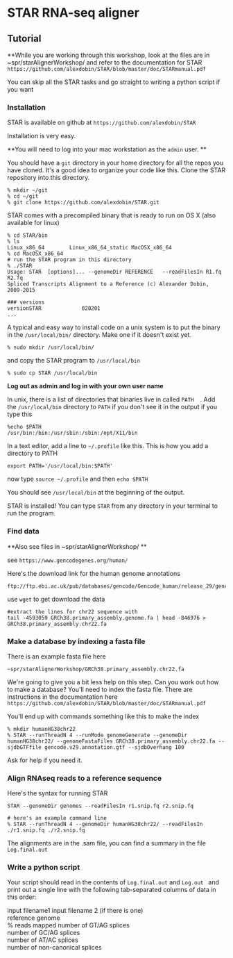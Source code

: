 # STAR RNA-seq aligner



## Tutorial

**While you are working through this workshop, look at the files are in ~spr/starAlignerWorkshop/ and refer to the documentation for STAR `https://github.com/alexdobin/STAR/blob/master/doc/STARmanual.pdf` 

You can skip all the STAR tasks and go straight to writing a python script if you want

### Installation

STAR is available on github at `https://github.com/alexdobin/STAR`

Installation is very easy.

**You will need to log into your mac workstation as the `admin` user. **

You should have a `git` directory in your home directory for all the repos you have cloned. It's a good idea to organize your code like this. Clone the STAR repository into this directory.

```
% mkdir ~/git
% cd ~/git
% git clone https://github.com/alexdobin/STAR.git

```

STAR comes with a precompiled binary that is ready to run on OS X (also available for linux)

```
% cd STAR/bin
% ls
Linux_x86_64		Linux_x86_64_static	MacOSX_x86_64
% cd MacOSX_x86_64
# run the STAR program in this directory
% ./STAR    
Usage: STAR  [options]... --genomeDir REFERENCE   --readFilesIn R1.fq R2.fq
Spliced Transcripts Alignment to a Reference (c) Alexander Dobin, 2009-2015

### versions
versionSTAR             020201
...
```

A typical and easy way to install code on a unix system is to put the binary in the `/usr/local/bin/` directory. Make one if it doesn't exist yet.

```
% sudo mkdir /usr/local/bin/
```

and copy the STAR program to `/usr/local/bin`

```
% sudo cp STAR /usr/local/bin
```

**Log out as admin and log in with your own user name**

In unix, there is a list of directories that binaries live in called `PATH	`. Add the `/usr/local/bin`  directory to `PATH` if you don't see it in the output if you type this

```
%echo $PATH
/usr/bin:/bin:/usr/sbin:/sbin:/opt/X11/bin
```

In a text editor, add a line to `~/.profile` like this. This is how you add a directory to PATH

```
export PATH='/usr/local/bin:$PATH'
```

now type `source ~/.profile` and then `echo $PATH`

You should see `/usr/local/bin` at the beginning of the output.

STAR is installed! You can type `STAR` from any directory in your terminal to run the program.

### Find data

**Also see files in ~spr/starAlignerWorkshop/ **

see `https://www.gencodegenes.org/human/`

Here's the download link for the human genome annotations

```
ftp://ftp.ebi.ac.uk/pub/databases/gencode/Gencode_human/release_29/gencode.v29.annotation.gtf.gz
```

use `wget` to get download the data

```
#extract the lines for chr22 sequence with 
tail -4593059 GRCh38.primary_assembly.genome.fa | head -846976 > GRCh38.primary_assembly.chr22.fa
```



### Make a database by indexing a fasta file

There is an example fasta file here

`~spr/starAlignerWorkshop/GRCh38.primary_assembly.chr22.fa`

We're going to give you a bit less help on this step. Can you work out how to make a database? You'll need to index the fasta file. There are instructions in the documentation here `https://github.com/alexdobin/STAR/blob/master/doc/STARmanual.pdf`

You'll end up with commands something like this to make the index 

```
% mkdir humanHG38chr22
% STAR --runThreadN 4 --runMode genomeGenerate --genomeDir humanHG38chr22/ --genomeFastaFiles GRCh38.primary_assembly.chr22.fa --sjdbGTFfile gencode.v29.annotation.gtf --sjdbOverhang 100 
```

Ask for help if you need it.

### Align RNAseq reads to a reference sequence

Here's the syntax for running STAR

```
STAR --genomeDir genomes --readFilesIn r1.snip.fq r2.snip.fq

# here's an example command line
% STAR --runThreadN 4 --genomeDir humanHG38chr22/ --readFilesIn ./r1.snip.fq ./r2.snip.fq

```

The alignments are in the .sam file, you can find a summary in the file `Log.final.out `

### Write a python script

Your script should read in the contents of `Log.final.out` and `Log.out ` and print out a single line with the following tab-separated columns of data in this order: 

input filename1
input filename 2 (if there is one)     
reference genome      
% reads mapped 
number of GT/AG splices     
number of GC/AG splices     
number of AT/AC splices     
number of non-canonical splices